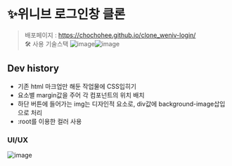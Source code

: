 # ✨위니브 로그인창 클론
> 배포페이지 : https://chochohee.github.io/clone_weniv-login/  
> 🛠 사용 기술스택 ![image](https://github.com/user-attachments/assets/988b3710-fff6-498c-804e-3bf3a6c3726c)![image](https://github.com/user-attachments/assets/0280ea47-02e7-481a-9f63-c8a50bd67d53)

## Dev history  
- 기존 html 마크업만 해둔 작업물에 CSS입히기
- 요소별 margin값을 주어 각 컴포넌트의 위치 배치
- 하단 버튼에 들어가는 img는 디자인적 요소로, div값에 background-image삽입으로 처리
- :root를 이용한 컬러 사용

### UI/UX  
![image](https://github.com/user-attachments/assets/24b30ac5-24f8-4fcd-b9a7-f7119c466d51)
